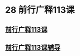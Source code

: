 # 28 前行广释113课

## [前行广释113课](https://huidengchanxiu.net/refs/qxgs/qxgs-09ptx#前行广释第113课)

## [前行广释113课辅导](https://huidengchanxiu.net/refs/qxgs/fudao/qxgsfd-09ptx#前行广释第113课辅导)
